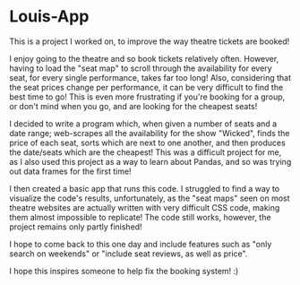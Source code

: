 # Louis-App
This is a project I worked on, to improve the way theatre tickets are booked!

I enjoy going to the theatre and so book tickets relatively often. However, having to load the "seat map" to scroll through the availability for every seat,
for every single performance, takes far too long! Also, considering that the seat prices change per performance, it can be very difficult to find the best
time to go! This is even more frustrating if you're booking for a group, or don't mind when you go, and are looking for the cheapest seats!

I decided to write a program which, when given a number of seats and a date range; web-scrapes all the availability for the show "Wicked", finds the price of each seat,
sorts which are next to one another, and then produces the date/seats which are the cheapest! This was a difficult project for me, as I also used this project as a way to
learn about Pandas, and so was trying out data frames for the first time!

I then created a basic app that runs this code. I struggled to find a way to visualize the code's results, unfortunately, as the "seat maps" seen on most theatre 
websites are actually written with very difficult CSS code, making them almost impossible to replicate! The code still works, however, the project remains only
partly finished!

I hope to come back to this one day and include features such as "only search on weekends" or "include seat reviews, as well as price".

I hope this inspires someone to help fix the booking system! :)
